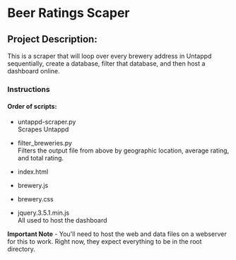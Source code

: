 # Beer Ratings Scaper

## Project Description:
This is a scraper that will loop over every brewery address in Untappd sequentially, create a database, filter that database, and then host a dashboard online.

### Instructions
#### Order of scripts:

- untappd-scraper.py \
Scrapes Untappd
- filter_breweries.py \
Filters the output file from above by geographic location, average rating, and total rating.

- index.html
- brewery.js
- brewery.css
- jquery.3.5.1.min.js \
All used to host the dashboard

**Important Note** - You'll need to host the web and data files on a webserver for this to work.  Right now, they expect everything to be in the root directory.
